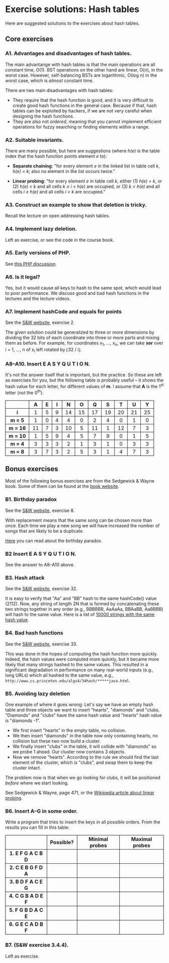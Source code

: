 # Exercise solutions: Hash tables

Here are suggested solutions to the exercises about hash tables.

## Core exercises

### A1. Advantages and disadvantages of hash tables.

The main advantange with hash tables is that the main operations are all constant time, O(1). BST operations on the other hand are linear, O(n), in the worst case. However, self-balancing BSTs are logarithmic, O(log n) in the worst case, which is *almost* constant time.

There are two main disadvantages with hash tables:
- They require that the hash function is good, and it is very difficult to create good hash functions in the general case. Because if that, hash tables can be exploited by hackers, if we are not very careful when designing the hash functions.
- They are also not *ordered*, meaning that you cannot implement efficient operations for fuzzy searching or finding elements within a range.

### A2. Suitable invariants.

There are many possible, but here are suggestions (where *h(e)* is the table index that the hash function points element *e* to):

- **Separate chaining**: "for every element *e* in the linked list in table cell *k*, *h(e) = k*; also no element in the list occurs twice."

- **Linear probing**: "for every element *e* in table cell *k*, either (1) *h(e) = k*, or (2) *h(e) < k* and all cells *k ≤ i < h(e)* are occupied, or (3) *k < h(e)* and all cells *i ≥ h(e)* and all cells *i < k* are occupied."

### A3. Construct an example to show that deletion is tricky.

Recall the lecture on open addressing hash tables.

### A4. Implement lazy deletion.

Left as exercise, or see the code in the course book.

### A5. Early versions of PHP.

See [this PHP discussion](http://news.php.net/php.internals/70691).

### A6. Is it legal?

Yes, but it would cause all keys to hash to the same spot, which would lead to poor performance. We discuss good and bad hash functions in the lectures and the lecture videos.

### A7. Implement hashCode and equals for points

See the [S&W website](https://algs4.cs.princeton.edu/34hash/), exercise 2.

The given solution could be generalized to three or more dimensions by dividing the 32 bits of each coordinate into three or more parts and mixing them as before.
For example, for coordinates x<sub>1</sub>, ..., x<sub>n</sub>, we can take **xor** over i = 1, ..., n of x<sub>i</sub> left rotated by ⌊32 / i⌋.

### A8–A10. Insert E A S Y Q U T I O N.

It's not the answer itself that is important, but the practice. So these are left as exercises for you, but the following table is probably useful – it shows the hash value for each letter, for different values of **m**. I assume that **A** is the 1<sup>st</sup> letter (not the 0<sup>th</sup>).

<style type="text/CSS"> .mytbl {border-collapse: collapse} .mytbl td, .mytbl th {border: 1px solid black; padding: 2px 10px; text-align: center} </style>
<table class="mytbl">
<tr><th></th><th>A</th><th>E</th><th>I</th><th>N</th><th>O</th><th>Q</th><th>S</th><th>T</th><th>U</th><th>Y</th></tr>
<tr><th>i</th><td>1</td><td>5</td><td>9</td><td>14</td><td>15</td><td>17</td><td>19</td><td>20</td><td>21</td><td>25</td></tr>
<tr><th>m = 5</th><td>1</td><td>0</td><td>4</td><td>4</td><td>0</td><td>2</td><td>4</td><td>0</td><td>1</td><td>0</td></tr>
<tr><th>m = 16</th><td>11</td><td>7</td><td>3</td><td>10</td><td>5</td><td>11</td><td>1</td><td>12</td><td>7</td><td>3</td></tr>
<tr><th>m = 10</th><td>1</td><td>5</td><td>9</td><td>4</td><td>5</td><td>7</td><td>9</td><td>0</td><td>1</td><td>5</td></tr>
<tr><th>m = 4</th><td>3</td><td>3</td><td>3</td><td>2</td><td>1</td><td>3</td><td>1</td><td>0</td><td>3</td><td>3</td></tr>
<tr><th>m = 8</th><td>3</td><td>7</td><td>3</td><td>2</td><td>5</td><td>3</td><td>1</td><td>4</td><td>7</td><td>3</td></tr>
</table>


## Bonus exercises

Most of the following bonus exercises are from the Sedgewick & Wayne book. Some of them can be found at the [book website](https://algs4.cs.princeton.edu/34hash/).

### B1. Birthday paradox

See the [S&W website](https://algs4.cs.princeton.edu/34hash/), exercise 8.

With replacement means that the same song can be chosen more than once. Each time we play a new song we will have increased the number of songs that are likely to be a duplicate.

[Here](https://betterexplained.com/articles/understanding-the-birthday-paradox/) you can read about the birthday paradox.

### B2 Insert E A S Y Q U T I O N.

See the answer to A8–A10 above.

### B3. Hash attack

See the [S&W website](https://algs4.cs.princeton.edu/34hash/), exercise 32.

It is easy to verify that "Aa" and "BB" hash to the same hashCode() value (2112). Now, any string of length 2N that is formed by concatenating these two strings together in any order (e.g., BBBBBB, AaAaAa, BBAaBB, AaBBBB) will hash to the same value. Here is a list of [10000 strings with the same hash value](https://algs4.cs.princeton.edu/34hash/hash-attack.txt).

### B4. Bad hash functions

See the [S&W website](https://algs4.cs.princeton.edu/34hash/), exercise 33.

This was done in the hopes of computing the hash function more quickly. Indeed, the hash values were computed more quickly, but it became more likely that many strings hashed to the same values. This resulted in a significant degradation in performance on many real-world inputs (e.g., long URLs) which all hashed to the same value, e.g., `http://www.cs.princeton.edu/algs4/34hash/*****java.html`.

### B5. Avoiding lazy deletion

One example of where it goes wrong: Let's say we have an empty hash table and three objects we want to insert "hearts", "diamonds" and "clubs. "Diamonds" and "clubs" have the same hash value and "hearts" hash value is "diamonds -1".

- We first insert "hearts" in the empty table, no collision.
- We then insert "diamonds" in the table now only containing hearts, no collision but these two now build a cluster.
- We finally insert "clubs" in the table, it will collide with "diamonds" so we probe 1 ahead. Our cluster now contains 3 objects.
- Now we remove "hearts". According to the rule we should find the last element of the cluster, which is "clubs", and swap them to keep the cluster intact.

The problem now is that when we go looking for clubs, it will be positioned _before_ where we start looking.

See Sedgewick & Wayne, page 471, or
the [Wikipedia article about linear probing](https://en.wikipedia.org/wiki/Linear_probing#Deletion).

### B6. Insert A–G in some order.

Write a program that tries to insert the keys in all possible orders. From the results you can fill in this table:

<table class="mytbl">
<tr><th></th><th>Possible?</th><th>Minimal probes</th><th>Maximal probes</th></tr>
<tr><th>1. E F G A C B D</th><td></td><td></td><td></td></tr>
<tr><th>2. C E B G F D A</th><td></td><td></td><td></td></tr>
<tr><th>3. B D F A C E G</th><td></td><td></td><td></td></tr>
<tr><th>4. C G B A D E F</th><td></td><td></td><td></td></tr>
<tr><th>5. F G B D A C E</th><td></td><td></td><td></td></tr>
<tr><th>6. G E C A D B F</th><td></td><td></td><td></td></tr>
</table>


### B7. (S&W exercise 3.4.4).

Left as exercise.
